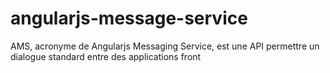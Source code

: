 # angularjs-message-service
AMS, acronyme de Angularjs Messaging Service, est une API permettre un dialogue standard entre des applications front
